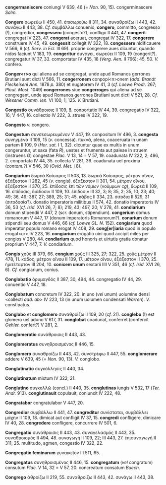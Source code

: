 **congermaniscere** coniungi V 639, 46 (*= Non.* 90, 15).
congerminascere *Salm.*

**Congero** σωρεύω II 450, 41. ἐπισωρεύω II 311, 34. συναθροίζω II 443,
42. συνάγω II 443, 38. *Cf.* συμβάλλω conuenio, **congero**, committo,
congresso (!), congredior, **congessero** (congesto?), confligo II 441,
47. **congerit** congregat IV 223, 47. **congerat** aceruat, congregat
IV 322, 17. **congerere** construere IV 45, 49. **congessit** collegit
IV 322, 18. **congessere** nidificauere V 566, 9 (*cf. Serv. in Ecl.*
III 69). proprie congerere aues dicuntur, quando nidos faciunt V 183,
19. **congeritur** συνάγει, σωρεύει II 109, 19 (congerit?). congregatur
IV 37, 33. comportatur IV 435, 18 (*Verg. Aen.* II 766); 45, 50. *V.*
confero.

**Conger\<r\>o** qui aliena ad se congregat, unde apud Romanos gerrones
Brutiani sunt dicti V 566, 11. **congerronem** conpopi\<n\>onem (*add.
Brandt Fleckeiseni Ann.* 1878 *p.* 380) et nugatorem IV 41, 3 (*cf.
Loewe Prodr.* 267; *Plaut. Most.* 1049) **congerrones** siue
**congerroges** qui aliena ad se congregant, unde apud Romanos gerrones
Brutiani sunt dicti V 521, 28. *Cf. Wessner Comm. Ien.* VI 100, 1; 125.
*V.* Brutiani.

**Congestio** συνάθροισις II 109, 8. conportatio IV 44, 39. congregatio
IV 322, 16; V 447, 16. collectio IV 222, 3. strues IV 322, 19.

**Congesto** *v.* congero.

**Congestum** συνσεσωρευμένον V 447, 19. conpositum IV 496, 3.
**congesta** συνηγμένα II 109, 15 (*v.* concessa). πυκνά, plena,
coaceruata in unam partem II 109, 9 (*Hor. sat.* I 1, 32). dicuntur quae
ex multis in unum congeruntur, ut saxa (fata *R*), uestes et frumenta
aut paleae in struem (instruens *G*) congestae *Plac.* V 13, 14 = V 57,
19. coadunata IV 222, 2; 496, 2. conportata IV 44, 35. collecta V 281,
36. coadunata uel proxima (*contam.*?) V 546, 30 (*Ovid. Met.* I 8).

**Congiarium** δωρεὰ Καίσαρος II 503, 13. δωρεὰ Καίσαρος, μέτρον οἴνον,
ἑξάξεστον II 282, 45 (*v.* congis). ἑξάξεστον II 301, 54. μέτρον οἴνου,
ἑξάξεστον II 370, 25. ἐπίδοσις ἐπὶ τῶν νόμων (νούμμων *cg*), δωρεά II
109, 16. ἐπίδοσις, διάδοσιν II 109, 10. ἐπίδοσιν III 32, 3; 8; 35, 2;
35, 10; 23; 40; 49; 36, 49; 387, 27; 389, 25; 31; 45. κάβος II 334, 23.
σιτοδια II 529, 31 (σιτοδοσία?). donatio imperatoris militibus II 574,
42. donatio imperatoris IV 36, 53 (*cf. Isid.* XVI 26, 7; 8); 219, 43;
497, 20; V 278, 41. **condiarium** domum stipendii V 447, 2 (*scr.*
donum, stipendium). **congerium** domus romanorum V 447, 17 (donum
imperatoris Romanorum?). **conarium** donum stipendii seu domus V 446,
66 (*cf. Loewe GL. N.* 152). **congiarium** quod imperator populo romano
erogat IV 408, 29. **cong[er]iaria** quod in populo erogat\<ur\> IV
223, 16. **congiarium** erogatio uini quod accipit miles per congios V
280, 44. **condiarium** quod honoris et uirtutis gratia donatur proprium
V 447, 7. *V.* condiarium.

**Congis** χοῦς III 379, 66. **congium** χοῦς III 325, 27; 322, 25. χοῦς
μέτρον II 478, 11. κάδος, μέτρον οἴνου II 109, 17. μέτρον οἴνου,
ἐξάξεστον II 370, 25. ἡμιτέταρτον III 204, 10. **conicem unum** sextarii
IIII V 351, 46 (*cf. Isid.* XVI 26, 6). *Cf.* congiarium, conius.

**Conglobatio** ὀρυμαγδός II 387, 30, 494, 44. congregatio IV 44, 29.
conuentio V 447, 18.

**Conglobatum** concretum IV 322, 20. in uno (*vel* unum) uolumine densi
\<collecti *add. ab*\> IV 223, 13 (in unum uolumen condensati *Warren*).
*V.* constipatus.

**Conglobo** et **conglomero** συναθροίζω II 109, 20 (*cf.* 21).
**conglebo** (!) est glomero uel aduno V 617, 31. **conglobat**
coadunat, conferret (confercit *Oehler.* confert?) V 281, 2.

**Conglomeratio** συνάθροισις II 443, 43.

**Conglomeratus** συνηθροισμένος II 446, 15.

**Conglomero** συναθροίζω II 443, 42. συνστρέφω II 447, 55.
**conglomerare** addere V 639, 45 (= *Non.* 90, 13). *V.* conglobo.

**Conglutinatio** συγκόλλησις II 440, 34.

**Conglutinatum** mixtum IV 322, 21.

**Conglutino** συγκολλῶ (concl.) II 440, 35. **conglutinas** iungis V
532, 17 (*Ter. Andr.* 913). **conglutinauit** copulauit, coniunxit IV
222, 48.

**Congratabor** congratulabor V 447, 20.

**Congredior** συμβάλλω II 441, 47. **congreditur** συνίσταται,
συμβάλλει μάχην II 109, 18. dimicat aut confligit IV 37, 15.
**congredi** confligere, dimicare IV 40, 28. **congredere** confligere,
concurrere IV 501, 6.

**Congregatio** συνάθροισις II 443, 43. συναγελασμός II 443, 35.
συναθροισμός II 494, 48. συναγωγή II 109, 22; III 443, 27. ἐπισυναγωγή
II 311, 25. multitudo, agmen, congestio IV 322, 22.

**Congregatio feminarum** γυναικεῖον III 511, 65.

**Congregatus** συνηθροισμένος II 446, 15. **congregatum** (*vel*
congratum) consutum *Plac.* V 14, 32 = V 57, 20. concreatum consatum
*Buech.*

**Congrego** ἀθροίζω II 219, 55. συναθροίζω II 443, 42. συνάγω II 443,
38.
